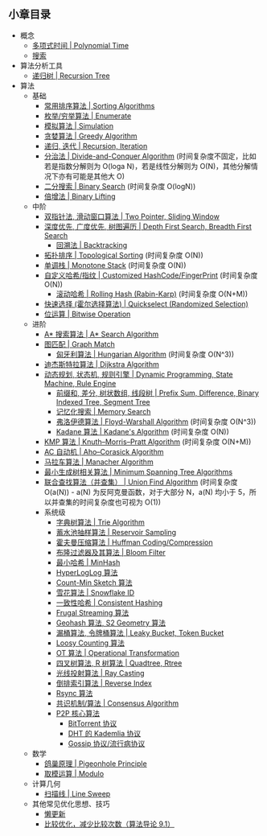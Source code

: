 ## 小章目录
  
- 概念
  - [多项式时间 | Polynomial Time](./多项式时间.md)
  - [搜索](./搜索.md)
- 算法分析工具
  - [递归树 | Recursion Tree](./递归树.md)
- 算法
  - 基础
    - [常用排序算法 | Sorting Algorithms](./Common%20Sorts/README.md)
    - [枚举/穷举算法 | Enumerate](./枚举(穷举)算法.md)
    - [模拟算法 | Simulation](./模拟算法.md)
    - [贪婪算法 | Greedy Algorithm](./贪婪算法.md)
    - [递归, 迭代 | Recursion, Iteration](./递归与迭代.md)
    - [分治法 | Divide-and-Conquer Algorithm](./分治法.md) (时间复杂度不固定，比如若是指数分解则为 O(loga N)，若是线性分解则为 O(N)，其他分解情况下亦有可能是其他大 O)
    - [二分搜索 | Binary Search](./二分搜索.md) (时间复杂度 O(logN))
    - [倍增法 | Binary Lifting](./倍增法.md)
  - 中阶
    - [双指针法, 滑动窗口算法 | Two Pointer, Sliding Window](./双指针法与滑动窗口算法.md)
    - [深度优先, 广度优先, 树图遍历 | Depth First Search, Breadth First Search](./树图遍历.md)
      - [回溯法 | Backtracking](./NQueen.java)
    - [拓扑排序 | Topological Sorting](./拓扑排序.md) (时间复杂度 O(N))
    - [单调栈 | Monotone Stack](./单调栈.md) (时间复杂度 O(N))
    - [自定义哈希/指纹 | Customized HashCode/FingerPrint](./自定义哈希指纹.md) (时间复杂度 O(N))
      - [滚动哈希 | Rolling Hash (Rabin-Karp)](./滚动哈希.md) (时间复杂度 O(N+M))
    - [快速选择 (霍尔选择算法) | Quickselect (Randomized Selection)](./快速选择.md)
    - [位运算 | Bitwise Operation](./位运算.md)
  - 进阶
    - [A&ast; 搜索算法 | A&ast; Search Algorithm](./A*搜索算法.md)
    - [图匹配 | Graph Match](./图匹配.md)
      - [匈牙利算法 | Hungarian Algorithm](./匈牙利算法.md) (时间复杂度 O(N^3))
    - [迪杰斯特拉算法 | Dijkstra Algorithm](./Dijkstra算法.md)
    - [动态规划, 状态机, 规则引擎 | Dynamic Programming, State Machine, Rule Engine](./动态规划与状态机.md)
      - [前缀和, 差分, 树状数组, 线段树 | Prefix Sum, Difference, Binary Indexed Tree, Segment Tree](./前缀和与差分.md)
      - [记忆化搜索 | Memory Search](./记忆化搜索.md)
      - [弗洛伊德算法 | Floyd-Warshall Algorithm](./弗洛伊德算法.md) (时间复杂度 O(N^3))
      - [Kadane 算法 | Kadane's Algorithm](./Kadane算法.md) (时间复杂度 O(N))
    - [KMP 算法 | Knuth–Morris–Pratt Algorithm](./KMP算法.md) (时间复杂度 O(N+M))
    - [AC 自动机 | Aho–Corasick Algorithm](./AC自动机.md)
    - [马拉车算法 | Manacher Algorithm]()
    - [最小生成树相关算法 | Minimum Spanning Tree Algorithms]()
    - [联合查找算法（并查集） | Union Find Algorithm](./并查集与联合查找算法.md) (时间复杂度 O(a(N)) - a(N) 为反阿克曼函数，对于大部分 N，a(N) 均小于 5，所以并查集的时间复杂度也可视为 O(1))
    - 系统级
      - [字典树算法 | Trie Algorithm](./../Common%20Data%20Structure%20and%20Data%20Type/Data%20Structure%20Implementation/Trie/README.md)
      - [蓄水池抽样算法 | Reservoir Sampling](./蓄水池抽样算法.md)
      - [霍夫曼压缩算法 | Huffman Coding/Compression](./霍夫曼压缩算法.md)
      - [布隆过滤器及其算法 | Bloom Filter](./布隆过滤器及其算法.md)
      - [最小哈希 | MinHash](https://en.wikipedia.org/wiki/MinHash)
      - [HyperLogLog 算法](./HyperLogLog.md)
      - [Count-Min Sketch 算法](./Count-Min-Sketch.md)
      - [雪花算法 | Snowflake ID](./雪花算法.md)
      - [一致性哈希 | Consistent Hashing](./../Leetcode%20Practices/system%20design/一致性哈希.md)
      - [Frugal Streaming 算法]()
      - [Geohash 算法, S2 Geometry 算法]()
      - [漏桶算法, 令牌桶算法 | Leaky Bucket, Token Bucket]()
      - [Loosy Counting 算法]()
      - [OT 算法 | Operational Transformation]()
      - [四叉树算法, R 树算法 | Quadtree, Rtree]()
      - [光线投射算法 | Ray Casting]()
      - [倒排索引算法 | Reverse Index]()
      - [Rsync 算法]()
      - [共识机制/算法 | Consensus Algorithm]()
      - [P2P 核心算法]()
        - [BitTorrent 协议]()
        - [DHT 的 Kademlia 协议]()
        - [Gossip 协议/流行病协议]()
  - 数学
    - [鸽巢原理 | Pigeonhole Principle](./鸽巢原理.md)
    - [取模运算 | Modulo](./取模运算.md)
  - 计算几何
    - [扫描线 | Line Sweep](./扫描线.md)
  - 其他常见优化思想、技巧
    - [懒更新](./../Leetcode%20Practices/algorithms/medium/1381%20Design%20a%20Stack%20With%20Increment%20Operation.java)
    - [比较优化，减少比较次数（算法导论 9.1）](./../Leetcode%20Practices/algorithms/easy/1491%20Average%20Salary%20Excluding%20the%20Minimum%20and%20Maximum%20Salary.java)  
